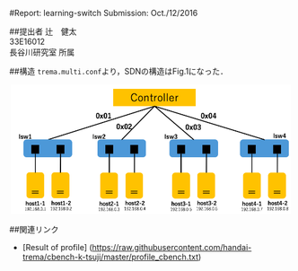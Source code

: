 #Report: learning-switch
Submission: Oct./12/2016  

##提出者
辻　健太  
33E16012  
長谷川研究室 所属  

##構造
`trema.multi.conf`より，SDNの構造はFig.1になった．  
<center>
<img src="img/NetworkStructure.png" width="500px">
</center>



##関連リンク
* [Result of profile] (https://raw.githubusercontent.com/handai-trema/cbench-k-tsuji/master/profile_cbench.txt)
